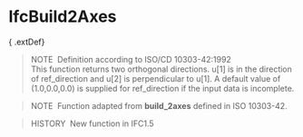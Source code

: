 # IfcBuild2Axes

{ .extDef}
> NOTE&nbsp; Definition according to ISO/CD 10303-42:1992  
> This function returns two orthogonal directions. u[1] is in the direction of ref_direction and u[2] is perpendicular to u[1]. A default value of (1.0,0.0,0.0) is supplied for ref_direction if the input data is incomplete.

> NOTE&nbsp; Function adapted from **build_2axes** defined in ISO 10303-42.

> HISTORY&nbsp; New function in IFC1.5
